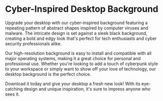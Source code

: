<!--font:Poppins-->

# Cyber-Inspired Desktop Background

Upgrade your desktop with our cyber-inspired background featuring a repeating pattern of abstract shapes inspired by computer viruses and malware. The intricate design is set against a sleek black background, creating a bold and edgy look that's perfect for tech enthusiasts and cyber security professionals alike.

Our high-resolution background is easy to install and compatible with all major operating systems, making it a great choice for personal and professional use. Whether you're looking to add a touch of cyberpunk style to your workspace or simply want to show off your love of technology, our desktop background is the perfect choice.

Download it today and give your desktop a fresh new look! With its eye-catching design and unique inspiration, it's sure to impress anyone who sees it.

<!--

Write me markdown content of website with wallpaper:

"A wallpaper with a repeating pattern of abstract shapes inspired by computer viruses and malware, set against a black background."

The header of the page should not be copy of the text but rather a real content of the website which is using this wallpaper.


---


# Malware-Inspired Wallpaper

Decorate your desktop with our unique wallpaper featuring a repeating pattern of abstract shapes inspired by computer viruses and malware. The intricate design is set against a sleek black background, creating a bold and edgy look that's perfect for tech enthusiasts and cyber security professionals alike.

Our wallpaper is available in high resolution to ensure that every detail of the design is crisp and clear. It's easy to install and compatible with all major operating systems, making it a great choice for personal and professional use.

Whether you're looking to add a touch of cyberpunk style to your workspace or simply want to show off your love of technology, our malware-inspired wallpaper is the perfect choice. Download it today and give your desktop a fresh new look!


---


Heading should not include word "wallpaper". The website should not be about the wallpaper itself, wallpaper is just a related background, rewrite whole content.


---


# Cyber-Inspired Desktop Background

Add a touch of tech-inspired style to your desktop with our unique background featuring a repeating pattern of abstract shapes inspired by computer viruses and malware. The intricate design is set against a sleek black background, creating a bold and edgy look that's perfect for tech enthusiasts and cyber security professionals alike.

Our high-resolution background is easy to install and compatible with all major operating systems, making it a great choice for personal and professional use. Whether you're looking to add a touch of cyberpunk style to your workspace or simply want to show off your love of technology, our cyber-inspired desktop background is the perfect choice.

Download our background today and give your desktop a fresh new look! With its eye-catching design and unique inspiration, it's sure to impress anyone who sees it.


---


Heading is too long, rewrite whole content.


---


# Cyber-Inspired Background for Your Desktop

Upgrade your desktop with our unique background featuring a repeating pattern of abstract shapes inspired by computer viruses and malware. The intricate design is set against a sleek black background, creating a bold and edgy look that's perfect for tech enthusiasts and cyber security professionals alike.

Our high-resolution background is easy to install and compatible with all major operating systems, making it a great choice for personal and professional use. Whether you're looking to add a touch of cyberpunk style to your workspace or simply want to show off your love of technology, our cyber-inspired desktop background is the perfect choice.

Download our background today and give your desktop a fresh new look! With its eye-catching design and unique inspiration, it's sure to impress anyone who sees it.


---


Heading is too long, rewrite whole content.


---


# Cyber-Inspired Desktop Background

Upgrade your desktop with our cyber-inspired background featuring a repeating pattern of abstract shapes inspired by computer viruses and malware. The intricate design is set against a sleek black background, creating a bold and edgy look that's perfect for tech enthusiasts and cyber security professionals alike.

Our high-resolution background is easy to install and compatible with all major operating systems, making it a great choice for personal and professional use. Whether you're looking to add a touch of cyberpunk style to your workspace or simply want to show off your love of technology, our desktop background is the perfect choice.

Download it today and give your desktop a fresh new look! With its eye-catching design and unique inspiration, it's sure to impress anyone who sees it.


---


Write me a Google font which is best fitting for the website.

Pick from the list:
- Lobster
- Alegreya
- Open Sans
- Lato
- Futura
- Playfair Display
- Exo 2
- IBM Plex Sans
- Barlow Condensed
- Poppins
- Roboto
- Montserrat
- Dancing Script
- Inter
- Orbitron
- Raleway
- Great Vibes


Write just the font name nothing else.


---


Poppins

-->
